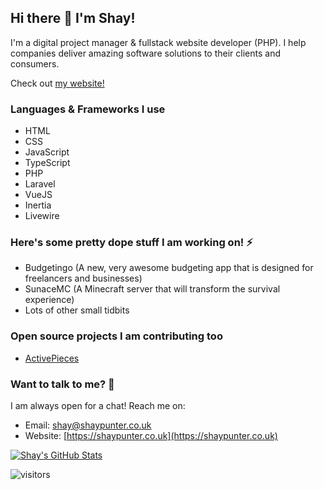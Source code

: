 ## Hi there 👋 I'm Shay!
I'm a digital project manager & fullstack website developer (PHP). I help companies deliver amazing software solutions to their clients and consumers.

Check out [my website!](https://shaypunter.co.uk)

### Languages & Frameworks I use
- HTML
- CSS
- JavaScript
- TypeScript
- PHP
- Laravel
- VueJS
- Inertia
- Livewire

### Here's some pretty dope stuff I am working on! ⚡
- Budgetingo (A new, very awesome budgeting app that is designed for freelancers and businesses)
- SunaceMC (A Minecraft server that will transform the survival experience)
- Lots of other small tidbits

### Open source projects I am contributing too
- [ActivePieces](https://github.com/activepieces/activepieces)

### Want to talk to me? 💬
I am always open for a chat! Reach me on:
- Email: shay@shaypunter.co.uk
- Website: [https://shaypunter.co.uk](https://shaypunter.co.uk)

[![Shay's GitHub Stats](https://github-readme-stats-alpha-indol.vercel.app/api?username=ShayPunter&show_icons=true&locale=en&theme=prussian&include_all_commits=true&count_private=true)](https://github.com/ShayPunter)

![visitors](https://visitor-badge.glitch.me/badge?page_id=shaypunter.shaypunter&left_color=green&right_color=red)

